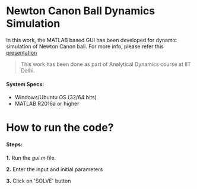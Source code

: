 
# Newton Canon Ball Dynamics Simulation
In this work, the MATLAB based GUI has been developed for dynamic simulation of Newton Canon ball.
For more info, please refer this [presentation](https://github.com/deepakraina99/PhD-Course-Projects-IITD/blob/master/Analytical-Dynamics-MCL731/Newton-Canon-Ball-Dynamic-Simulation/Presentation.pdf)

> This work has been done as part of Analytical Dynamics course
> at IIT Delhi.

#### System Specs:
- Windows/Ubuntu OS (32/64 bits)
- MATLAB R2016a or higher
# How to run the code?
#### Steps:
**1.** Run the *gui.m* file.

**2.** Enter the input and initial parameters

**3.** Click on 'SOLVE' button
